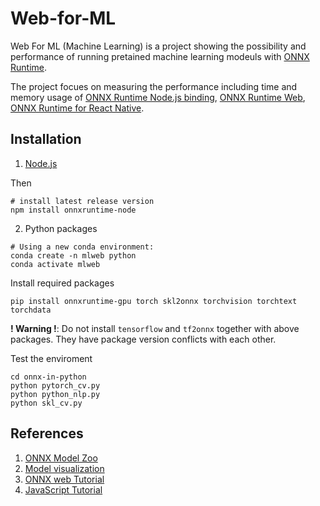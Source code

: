 # Web-for-ML

Web For ML (Machine Learning) is a project showing the possibility and performance of running pretained machine learning modeuls with [ONNX Runtime](https://github.com/microsoft/onnxruntime). 

The project focues on measuring the performance including time and memory usage of [ONNX Runtime Node.js binding](https://onnxruntime.ai/docs/get-started/with-javascript.html#onnx-runtime-nodejs-binding), [ONNX Runtime Web](https://onnxruntime.ai/docs/get-started/with-javascript.html#onnx-runtime-web), [ONNX Runtime for React Native](https://onnxruntime.ai/docs/get-started/with-javascript.html#onnx-runtime-for-react-native).

## Installation

1. [Node.js](https://nodejs.org/en/)

Then 
```Shell
# install latest release version
npm install onnxruntime-node
```

2. Python packages
```Shell
# Using a new conda environment:
conda create -n mlweb python
conda activate mlweb
```

Install required packages
```
pip install onnxruntime-gpu torch skl2onnx torchvision torchtext torchdata
```

**! Warning !**: Do not install `tensorflow` and `tf2onnx` together with above packages. They have package version conflicts with each other.

Test the enviroment

```Shell
cd onnx-in-python
python pytorch_cv.py
python python_nlp.py
python skl_cv.py
```


## References

1. [ONNX Model Zoo](https://github.com/onnx/models)
2. [Model visualization](https://github.com/lutzroeder/Netron)
3. [ONNX web Tutorial](https://hackernoon.com/how-to-run-machine-learning-models-in-the-browser-using-onnx)
4. [JavaScript Tutorial](https://zh.javascript.info/intro)

